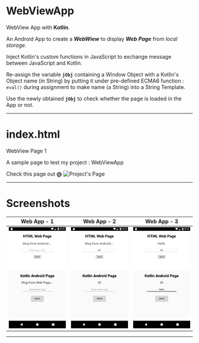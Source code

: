 # WebViewApp
WebView App with **Kotlin**.

An Android App to create a _**WebWiew**_ to display _**Web Page**_ from _local storage_.

Inject Kotlin's custom functions in JavaScript to exchange message between JavaScript and Kotlin.

Re-assign the variable **`jObj`** containing a Window Object with a Kotlin's Object name (in String) by putting it under pre-defined ECMA6 function : `eval()` during assignment to make name (a String) into a String Template.

Use the newly obtained **`jObj`** to check whether the page is loaded in the App or not.

---

# index.html
WebView Page 1

A sample page to test my project : WebViewApp

Check this page out **@** ![Project's Page](https://nishantsinghdev.github.io/WebViewApp/)

---

# Screenshots
|  Web App - 1  |  Web App - 2  |  Web App - 3  |
| :-----------: | :-----------: | :-----------: |
| ![Pic-1](./screenshots/Pic-1.png) | ![Pic-2](./screenshots/Pic-2.png) | ![Pic-3](./screenshots/Pic-3.png) |

---
